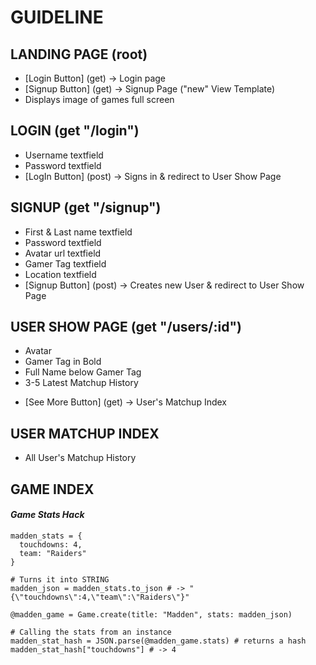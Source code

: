 # GUIDELINE

## LANDING PAGE (root)

* [Login Button] (get)    ->  Login page
* [Signup Button] (get)   ->  Signup Page ("new" View Template)
* Displays image of games full screen

## LOGIN (get "/login")

* Username textfield
* Password textfield
* [LogIn Button] (post)   ->  Signs in & redirect to User Show Page

## SIGNUP (get "/signup")

* First & Last name textfield
* Password textfield
* Avatar url textfield
* Gamer Tag textfield
* Location textfield
* [Signup Button] (post)   ->  Creates new User & redirect to User Show Page

## USER SHOW PAGE (get "/users/:id")

* Avatar
* Gamer Tag in Bold
* Full Name below Gamer Tag
* 3-5 Latest Matchup History
 - [See More Button] (get) ->  User's Matchup Index

## USER MATCHUP INDEX

* All User's Matchup History

## GAME INDEX




#### *Game Stats Hack*
```
madden_stats = {
  touchdowns: 4,
  team: "Raiders"
}

# Turns it into STRING
madden_json = madden_stats.to_json # -> "{\"touchdowns\":4,\"team\":\"Raiders\"}"

@madden_game = Game.create(title: "Madden", stats: madden_json)

# Calling the stats from an instance
madden_stat_hash = JSON.parse(@madden_game.stats) # returns a hash
madden_stat_hash["touchdowns"] # -> 4
```
